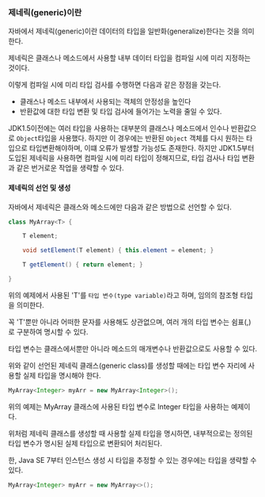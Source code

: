 ### 제네릭(generic)이란



자바에서 제네릭(generic)이란 데이터의 타입을 일반화(generalize)한다는 것을 의미한다.

제네릭은 클래스나 메소드에서 사용할 내부 데이터 타입을 컴파일 시에 미리 지정하는 것이다. 

이렇게 컴파일 시에 미리 타입 검사를 수행하면 다음과 같은 장점을 갖는다.

* 클래스나 메소드 내부에서 사용되는 객체의 안정성을 높인다
* 반환값에 대한 타입 변환 및 타입 검사에 들어가는 노력을 줄일 수 있다.

JDK1.5이전에는 여러 타입을 사용하는 대부분의 클래스나 메소드에서 인수나 반환값으로 `Object`타입을 사용했다. 하지만 이 경우에는 반환된 `Object` 객체를 다시 원하는 타입으로 타입변환해야하며, 이떄 오류가 발생할 가능성도 존재한다. 하지만 JDK1.5부터 도입된 제네릭을 사용하면 컴파일 시에 미리 타입이 정해지므로, 타입 검사나 타입 변환과 같은 번거로운 작업을 생략할 수 있다.



#### 제네릭의 선언 및 생성

자바에서 제네릭은 클래스와 메소드에만 다음과 같은 방법으로 선언할 수 있다.

```java
class MyArray<T> {

    T element;

    void setElement(T element) { this.element = element; }

    T getElement() { return element; }

}
```

위의 예제에서 사용된 'T'를 `타입 변수(type variable)`라고 하며, 임의의 참조형 타입을 의미한다.

꼭 'T'뿐만 아니라 어떠한 문자를 사용해도 상관없으며, 여러 개의 타입 변수는 쉼표(,)로 구분하여 명시할 수 있다.

타입 변수는 클래스에서뿐만 아니라 메소드의 매개변수나 반환값으로도 사용할 수 있다. 

위와 같이 선언된 제네릭 클래스(generic class)를 생성할 때에는 타입 변수 자리에 사용할 실제 타입을 명시해야 한다.

```java
MyArray<Integer> myArr = new MyArray<Integer>();
```

위의 예제는 MyArray 클래스에 사용된 타입 변수로 Integer 타입을 사용하는 예제이다.

위처럼 제네릭 클래스를 생성할 때 사용할 실제 타입을 명시하면, 내부적으로는 정의된 타입 변수가 명시된 실제 타입으로 변환되어 처리된다.

한, Java SE 7부터 인스턴스 생성 시 타입을 추정할 수 있는 경우에는 타입을 생략할 수 있다.

```java
MyArray<Integer> myArr = new MyArray<>();
```

